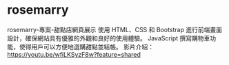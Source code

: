 # rosemarry
rosemarry-專案-甜點店網頁展示
使用 HTML、CSS 和 Bootstrap 進行前端畫面設計，確保網站具有優雅的外觀和良好的使用體驗。
JavaScript 撰寫購物車功能，使得用戶可以方便地選購甜點並結帳。
影片介紹：https://youtu.be/wfiLKSyzF8w?feature=shared
